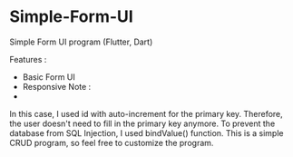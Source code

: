 # Simple-Form-UI
Simple Form UI program (Flutter, Dart)

Features :
- Basic Form UI
- Responsive
Note :
-
In this case, I used id with auto-increment for the primary key. Therefore, the user doesn't need to fill in the primary key anymore.
To prevent the database from SQL Injection, I used bindValue() function.
This is a simple CRUD program, so feel free to customize the program.
